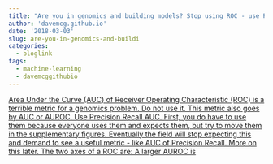 ```yaml
---
title: "Are you in genomics and building models? Stop using ROC - use PR"
author: 'davemcg.github.io'
date: '2018-03-03'
slug: are-you-in-genomics-and-buildi
categories:
  - bloglink
tags:
  - machine-learning
  - davemcggithubio
---
```


[Area Under the Curve (AUC) of Receiver Operating Characteristic (ROC) is a terrible metric for a genomics problem. Do not use it. This metric also goes by AUC or AUROC. Use Precision Recall AUC. First, you do have to use them because everyone uses them and expects them, but try to move them in the supplementary figures. Eventually the field will stop expecting this and demand to see a useful metric - like AUC of Precision Recall. More on this later. The two axes of a ROC are: A larger AUROC is<i class="fas fa-external-link-alt"></i>](http://davemcg.github.io/./post/are-you-in-genomics-stop-using-roc-use-pr/)

